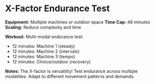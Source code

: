 # X-Factor Endurance Test

**Equipment:** Multiple machines or outdoor space
**Time Cap:** 48 minutes
**Scaling:** Reduce complexity and time

**Workout:**
Multi-modal endurance test:
- 12 minutes: Machine 1 (steady)
- 12 minutes: Machine 2 (intervals)
- 12 minutes: Machine 3 (tempo)
- 12 minutes: Choice/outdoor (recovery)

**Notes:** The X-factor is versatility! Test endurance across multiple modalities. Adapt to different movement patterns and demands.